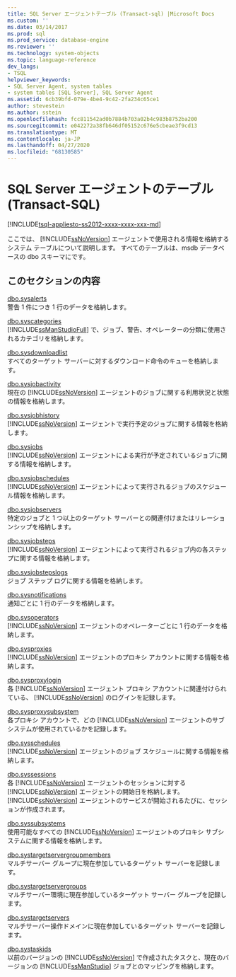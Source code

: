 ```yaml
---
title: SQL Server エージェントテーブル (Transact-sql) |Microsoft Docs
ms.custom: ''
ms.date: 03/14/2017
ms.prod: sql
ms.prod_service: database-engine
ms.reviewer: ''
ms.technology: system-objects
ms.topic: language-reference
dev_langs:
- TSQL
helpviewer_keywords:
- SQL Server Agent, system tables
- system tables [SQL Server], SQL Server Agent
ms.assetid: 6cb39bfd-079e-4be4-9c42-2fa234c65ce1
author: stevestein
ms.author: sstein
ms.openlocfilehash: fcc811542ad0b7884b703a02b4c983b8752ba200
ms.sourcegitcommit: e042272a38fb646df05152c676e5cbeae3f9cd13
ms.translationtype: MT
ms.contentlocale: ja-JP
ms.lasthandoff: 04/27/2020
ms.locfileid: "68130585"
---
```

# <a name="sql-server-agent-tables-transact-sql"></a>SQL Server エージェントのテーブル (Transact-SQL)
[!INCLUDE[tsql-appliesto-ss2012-xxxx-xxxx-xxx-md](../../includes/tsql-appliesto-ss2012-xxxx-xxxx-xxx-md.md)]

  ここでは、 [!INCLUDE[ssNoVersion](../../includes/ssnoversion-md.md)] エージェントで使用される情報を格納するシステム テーブルについて説明します。 すべてのテーブルは、msdb データベースの dbo スキーマにです。  
  
## <a name="in-this-section"></a>このセクションの内容  
 [dbo.sysalerts](../../relational-databases/system-tables/dbo-sysalerts-transact-sql.md)  
 警告 1 件につき 1 行のデータを格納します。  
  
 [dbo.syscategories](../../relational-databases/system-tables/dbo-syscategories-transact-sql.md)  
 [!INCLUDE[ssManStudioFull](../../includes/ssmanstudiofull-md.md)] で、ジョブ、警告、オペレーターの分類に使用されるカテゴリを格納します。  
  
 [dbo.sysdownloadlist](../../relational-databases/system-tables/dbo-sysdownloadlist-transact-sql.md)  
 すべてのターゲット サーバーに対するダウンロード命令のキューを格納します。  
  
 [dbo.sysjobactivity](../../relational-databases/system-tables/dbo-sysjobactivity-transact-sql.md)  
 現在の [!INCLUDE[ssNoVersion](../../includes/ssnoversion-md.md)] エージェントのジョブに関する利用状況と状態の情報を格納します。  
  
 [dbo.sysjobhistory](../../relational-databases/system-tables/dbo-sysjobhistory-transact-sql.md)  
 [!INCLUDE[ssNoVersion](../../includes/ssnoversion-md.md)] エージェントで実行予定のジョブに関する情報を格納します。  
  
 [dbo.sysjobs](../../relational-databases/system-tables/dbo-sysjobs-transact-sql.md)  
 [!INCLUDE[ssNoVersion](../../includes/ssnoversion-md.md)] エージェントによる実行が予定されているジョブに関する情報を格納します。  
  
 [dbo.sysjobschedules](../../relational-databases/system-tables/dbo-sysjobschedules-transact-sql.md)  
 [!INCLUDE[ssNoVersion](../../includes/ssnoversion-md.md)] エージェントによって実行されるジョブのスケジュール情報を格納します。  
  
 [dbo.sysjobservers](../../relational-databases/system-tables/dbo-sysjobservers-transact-sql.md)  
 特定のジョブと 1 つ以上のターゲット サーバーとの関連付けまたはリレーションシップを格納します。  
  
 [dbo.sysjobsteps](../../relational-databases/system-tables/dbo-sysjobsteps-transact-sql.md)  
 [!INCLUDE[ssNoVersion](../../includes/ssnoversion-md.md)] エージェントによって実行されるジョブ内の各ステップに関する情報を格納します。  
  
 [dbo.sysjobstepslogs](../../relational-databases/system-tables/dbo-sysjobstepslogs-transact-sql.md)  
 ジョブ ステップ ログに関する情報を格納します。  
  
 [dbo.sysnotifications](../../relational-databases/system-tables/dbo-sysnotifications-transact-sql.md)  
 通知ごとに 1 行のデータを格納します。  
  
 [dbo.sysoperators](../../relational-databases/system-tables/dbo-sysoperators-transact-sql.md)  
 [!INCLUDE[ssNoVersion](../../includes/ssnoversion-md.md)] エージェントのオペレーターごとに 1 行のデータを格納します。  
  
 [dbo.sysproxies](../../relational-databases/system-tables/dbo-sysproxies-transact-sql.md)  
 [!INCLUDE[ssNoVersion](../../includes/ssnoversion-md.md)] エージェントのプロキシ アカウントに関する情報を格納します。  
  
 [dbo.sysproxylogin](../../relational-databases/system-tables/dbo-sysproxylogin-transact-sql.md)  
 各 [!INCLUDE[ssNoVersion](../../includes/ssnoversion-md.md)] エージェント プロキシ アカウントに関連付けられている、 [!INCLUDE[ssNoVersion](../../includes/ssnoversion-md.md)] のログインを記録します。  
  
 [dbo.sysproxysubsystem](../../relational-databases/system-tables/dbo-sysproxysubsystem-transact-sql.md)  
 各プロキシ アカウントで、どの [!INCLUDE[ssNoVersion](../../includes/ssnoversion-md.md)] エージェントのサブシステムが使用されているかを記録します。  
  
 [dbo.sysschedules](../../relational-databases/system-tables/dbo-sysschedules-transact-sql.md)  
 [!INCLUDE[ssNoVersion](../../includes/ssnoversion-md.md)] エージェントのジョブ スケジュールに関する情報を格納します。  
  
 [dbo.syssessions](../../relational-databases/system-tables/dbo-syssessions-transact-sql.md)  
 各 [!INCLUDE[ssNoVersion](../../includes/ssnoversion-md.md)] エージェントのセッションに対する [!INCLUDE[ssNoVersion](../../includes/ssnoversion-md.md)] エージェントの開始日を格納します。 [!INCLUDE[ssNoVersion](../../includes/ssnoversion-md.md)] エージェントのサービスが開始されるたびに、セッションが作成されます。  
  
 [dbo.syssubsystems](../../relational-databases/system-tables/dbo-sysproxysubsystem-transact-sql.md)  
 使用可能なすべての [!INCLUDE[ssNoVersion](../../includes/ssnoversion-md.md)] エージェントのプロキシ サブシステムに関する情報を格納します。  
  
 [dbo.systargetservergroupmembers](../../relational-databases/system-tables/dbo-systargetservergroupmembers-transact-sql.md)  
 マルチサーバー グループに現在参加しているターゲット サーバーを記録します。  
  
 [dbo.systargetservergroups](../../relational-databases/system-tables/dbo-systargetservergroups-transact-sql.md)  
 マルチサーバー環境に現在参加しているターゲット サーバー グループを記録します。  
  
 [dbo.systargetservers](../../relational-databases/system-tables/dbo-systargetservers-transact-sql.md)  
 マルチサーバー操作ドメインに現在参加しているターゲット サーバーを記録します。  
  
 [dbo.systaskids](../../relational-databases/system-tables/dbo-systaskids-transact-sql.md)  
 以前のバージョンの [!INCLUDE[ssNoVersion](../../includes/ssnoversion-md.md)] で作成されたタスクと、現在のバージョンの [!INCLUDE[ssManStudio](../../includes/ssmanstudio-md.md)] ジョブとのマッピングを格納します。  
  
  
